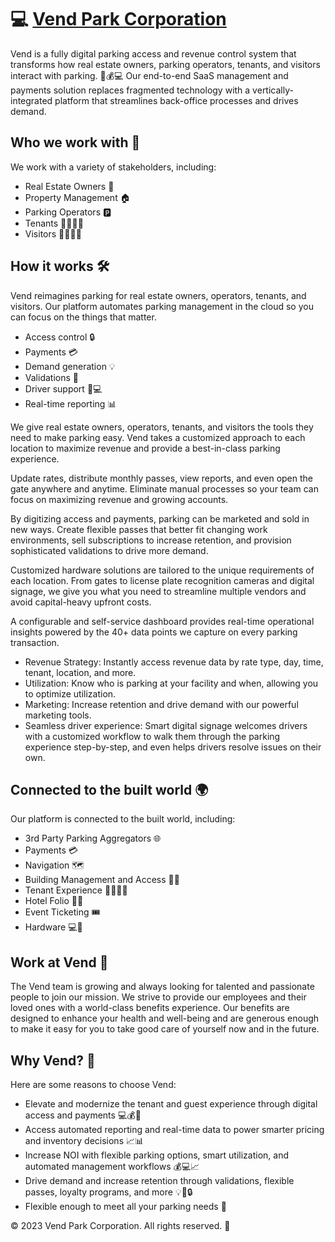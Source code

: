 # 💻 [Vend Park Corporation](https://vendpark.io)

Vend is a fully digital parking access and revenue control system that transforms how real estate owners, parking operators, tenants, and visitors interact with parking. 🚗💰💻 Our end-to-end SaaS management and payments solution replaces fragmented technology with a vertically-integrated platform that streamlines back-office processes and drives demand.

## Who we work with 🤝

We work with a variety of stakeholders, including:

- Real Estate Owners 🏢
- Property Management 🏠
- Parking Operators 🅿️
- Tenants 👨‍💼👩‍💼
- Visitors 🚶‍♀️🚶‍♂️

## How it works 🛠️

Vend reimagines parking for real estate owners, operators, tenants, and visitors. Our platform automates parking management in the cloud so you can focus on the things that matter.

- Access control 🔒
- Payments 💳
- Demand generation 💡
- Validations 🧾
- Driver support 🚗💻
- Real-time reporting 📊

We give real estate owners, operators, tenants, and visitors the tools they need to make parking easy. Vend takes a customized approach to each location to maximize revenue and provide a best-in-class parking experience.

Update rates, distribute monthly passes, view reports, and even open the gate anywhere and anytime. Eliminate manual processes so your team can focus on maximizing revenue and growing accounts.

By digitizing access and payments, parking can be marketed and sold in new ways. Create flexible passes that better fit changing work environments, sell subscriptions to increase retention, and provision sophisticated validations to drive more demand.

Customized hardware solutions are tailored to the unique requirements of each location. From gates to license plate recognition cameras and digital signage, we give you what you need to streamline multiple vendors and avoid capital-heavy upfront costs.

A configurable and self-service dashboard provides real-time operational insights powered by the 40+ data points we capture on every parking transaction.

- Revenue Strategy: Instantly access revenue data by rate type, day, time, tenant, location, and more.
- Utilization: Know who is parking at your facility and when, allowing you to optimize utilization.
- Marketing: Increase retention and drive demand with our powerful marketing tools.
- Seamless driver experience: Smart digital signage welcomes drivers with a customized workflow to walk them through the parking experience step-by-step, and even helps drivers resolve issues on their own.

## Connected to the built world 🌍

Our platform is connected to the built world, including:

- 3rd Party Parking Aggregators 🌐
- Payments 💳
- Navigation 🗺️
- Building Management and Access 🏢🔑
- Tenant Experience 👨‍💼👩‍💼
- Hotel Folio 🏨🧾
- Event Ticketing 🎟️
- Hardware 💻🔌

## Work at Vend 💼

The Vend team is growing and always looking for talented and passionate people to join our mission. We strive to provide our employees and their loved ones with a world-class benefits experience. Our benefits are designed to enhance your health and well-being and are generous enough to make it easy for you to take good care of yourself now and in the future.

## Why Vend? 🤔

Here are some reasons to choose Vend:

- Elevate and modernize the tenant and guest experience through digital access and payments 💻💰🚗
- Access automated reporting and real-time data to power smarter pricing and inventory decisions 📈📊
- Increase NOI with flexible parking options, smart utilization, and automated management workflows 💰💻📈
- Drive demand and increase retention through validations, flexible passes, loyalty programs, and more 💡🧾🔒
- Flexible enough to meet all your parking needs 🤝

© 2023 Vend Park Corporation. All rights reserved. 📅
